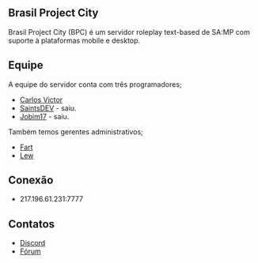 ## Brasil Project City
Brasil Project City (BPC) é um servidor roleplay text-based de SA:MP com suporte à plataformas mobile e desktop.

## Equipe
A equipe do servidor conta com três programadores;
- [Carlos Victor](https://github.com/CarlinCV)
- [SaintsDEV](https://github.com/SaintsDEV) - saiu.
- [Jobim17](https://github.com/Jobim17) - saiu.

Também temos gerentes administrativos;
- [Fart](https://discord.com/users/1017606917289414659)
- [Lew](https://discord.com/users/852660267212079164)

## Conexão
- 217.196.61.231:7777

## Contatos
- [Discord](https://discord.gg/bpc)
- [Fórum](https://bpcsamp.forumeiros.com)
